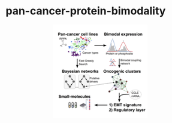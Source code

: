 # pan-cancer-protein-bimodality

<p align="center">
	<img src="presentations/intro_minimal.png" width="50%">
</p>
